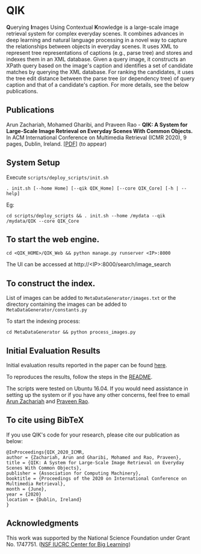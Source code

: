 # QIK
**Q**uerying **I**mages Using Contextual **K**nowledge is a large-scale image retrieval system for complex everyday scenes. It combines advances in deep learning and natural language processing in a novel way to capture the relationships between objects in everyday scenes. It uses XML to represent tree representations of captions (e.g., parse tree) and stores and indexes them in an XML database. Given a query image, it constructs an XPath query based on the image's caption and identifies a set of candidate matches by querying the XML database. For ranking the candidates, it uses the tree edit distance between the parse tree (or dependency tree) of query caption and that of a candidate's caption. For more details, see the below publications.

## Publications
Arun Zachariah, Mohamed Gharibi, and Praveen Rao - **QIK: A System for Large-Scale Image Retrieval on Everyday Scenes With Common Objects.** In ACM International Conference on Multimedia Retrieval (ICMR 2020), 9 pages, Dublin, Ireland. [[PDF]](https://drive.google.com/file/d/1hcqZRtRFHK2eC39D8p2j-pCbl2CgVsvl/view?usp=sharing) (to appear)


## System Setup

Execute `scripts/deploy_scripts/init.sh`

```
. init.sh [--home Home] [--qik QIK_Home] [--core QIK_Core] [-h | --help]
```
Eg:
```
cd scripts/deploy_scripts && . init.sh --home /mydata --qik /mydata/QIK --core QIK_Core
```

## To start the web engine.
```
cd <QIK_HOME>/QIK_Web && python manage.py runserver <IP>:8000
```

The UI can be accessed at http://\<IP\>:8000/search/image_search

## To construct the index.
List of images can be added to `MetaDataGenerator/images.txt` or the directory containing the images can be added to `MetaDataGenerator/constants.py`

To start the indexing process:
```
cd MetaDataGenerator && python process_images.py
```

## Initial Evaluation Results
Initial evaluation results reported in the paper can be found [here](Documents/QIK_ICMR_Eval_Final.xlsx).

To reproduces the results, follow the steps in the [README](QIK_Evaluation/README.md).

The scripts were tested on Ubuntu 16.04. If you would need assistance in setting up the system or if you have any other concerns, feel free to email [Arun Zachariah](mailto:azachariah@mail.missouri.edu) and [Praveen Rao](mailto:praveen.rao@missouri.edu).

## To cite using BibTeX
If you use QIK's code for your research, please cite our publication as below:
```
@InProceedings{QIK_2020_ICMR,
author = {Zachariah, Arun and Gharibi, Mohamed and Rao, Praveen},
title = {QIK: A System for Large-Scale Image Retrieval on Everyday Scenes With Common Objects},
publisher = {Association for Computing Machinery},
booktitle = {Proceedings of the 2020 on International Conference on Multimedia Retrieval}, 
month = {June},
year = {2020}
location = {Dublin, Ireland}
}
```

## Acknowledgments
This work was supported by the National Science Foundation under Grant No. 1747751. ([NSF IUCRC Center for Big Learning](http://nsfcbl.org))
